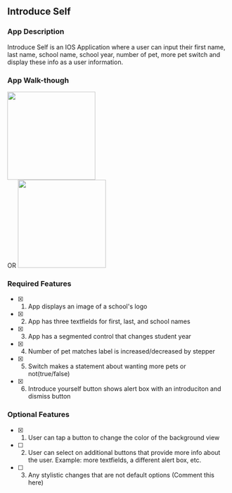 ## Introduce Self

### App Description
Introduce Self is an IOS Application where a user can input their first name, last name, school name, school year, number of pet, more pet switch and display these info as a user information.

### App Walk-though

<img src="https://i.imgur.com/f1HY0Gz.gif" width=200><br> OR <img src="YOUR_GIF_PATH" width=200><br>

### Required Features

- [X] 1. App displays an image of a school's logo
- [X] 2. App has three textfields for first, last, and school names
- [X] 3. App has a segmented control that changes student year
- [X] 4. Number of pet matches label is increased/decreased by stepper
- [X] 5. Switch makes a statement about wanting more pets or not(true/false) 
- [X] 6. Introduce yourself button shows alert box with an introduciton and dismiss button

### Optional Features

- [X] 1. User can tap a button to change the color of the background view
- [ ] 2. User can select on additional buttons that provide more info about the user. Example: more textfields, a different alert box, etc.
- [ ] 3. Any stylistic changes that are not default options (Comment this here)
